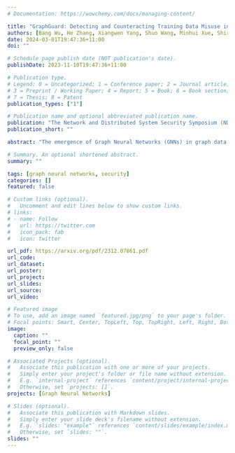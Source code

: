 ```yaml
---
# Documentation: https://wowchemy.com/docs/managing-content/

title: "GraphGuard: Detecting and Counteracting Training Data Misuse in Graph Neural Networks"
authors: [Bang Wu, He Zhang, Xiangwen Yang, Shuo Wang, Minhui Xue, Shirui Pan, Xingliang Yuan]
date: 2024-03-01T19:47:36+11:00
doi: ""

# Schedule page publish date (NOT publication's date).
publishDate: 2023-11-10T19:47:36+11:00

# Publication type.
# Legend: 0 = Uncategorized; 1 = Conference paper; 2 = Journal article;
# 3 = Preprint / Working Paper; 4 = Report; 5 = Book; 6 = Book section;
# 7 = Thesis; 8 = Patent
publication_types: ["1"]

# Publication name and optional abbreviated publication name.
publication: "The Network and Distributed System Security Symposium (NDSS), San Francisco, CA, USA,  26 February–1 March, 2024 (CORE A*)"
publication_short: ""

abstract: "The emergence of Graph Neural Networks (GNNs) in graph data analysis and their deployment on Machine Learning as a Service platforms have raised critical concerns about data misuse during model training. This situation is further exacerbated due to the lack of transparency into local training processes, potentially leading to the unauthorised accumulation of large volumes of graph data, thereby infringing on the intellectual property rights of data owners. Existing methodologies often address either data misuse detection or mitigation, and are primarily designed for local GNN models rather than cloud-based MLaaS platforms. These limitations call for an effective and comprehensive solution that detects and mitigates data misuse without requiring the exact training data while respecting the proprietary nature of such data. This paper introduces a pioneering approach called GraphGuard, to tackle these challenges. We propose a training-data-free method that not only detects graph data misuse but also mitigates its impact via targeted unlearning, all without relying on the original training data. Our innovative misuse detection technique employs membership inference with radioactive data, enhancing the discernibility between member and non-member data distributions. For mitigation, we utilise synthetic graphs that emulate the characteristics previously learned by the target model, enabling effective unlearning even in the absence of exact graph data. We conduct comprehensive experiments utilising four real-world graph datasets to demonstrate the efficacy of GraphGuard in both detection and unlearning. We show that GraphGuard attains a near-perfect detection rate of approximately 100% across these datasets with various GNN models. Additionally, it accomplishes unlearning by eliminating the impact from the unlearned graph with a marginal decrease in accuracy (less than 5%)."

# Summary. An optional shortened abstract.
summary: ""

tags: [graph neural networks, security]
categories: []
featured: false

# Custom links (optional).
#   Uncomment and edit lines below to show custom links.
# links:
# - name: Follow
#   url: https://twitter.com
#   icon_pack: fab
#   icon: twitter

url_pdf: https://arxiv.org/pdf/2312.07861.pdf
url_code: 
url_dataset:
url_poster:
url_project:
url_slides:
url_source:
url_video:

# Featured image
# To use, add an image named `featured.jpg/png` to your page's folder. 
# Focal points: Smart, Center, TopLeft, Top, TopRight, Left, Right, BottomLeft, Bottom, BottomRight.
image:
  caption: ""
  focal_point: ""
  preview_only: false

# Associated Projects (optional).
#   Associate this publication with one or more of your projects.
#   Simply enter your project's folder or file name without extension.
#   E.g. `internal-project` references `content/project/internal-project/index.md`.
#   Otherwise, set `projects: []`.
projects: [Graph Neural Networks]

# Slides (optional).
#   Associate this publication with Markdown slides.
#   Simply enter your slide deck's filename without extension.
#   E.g. `slides: "example"` references `content/slides/example/index.md`.
#   Otherwise, set `slides: ""`.
slides: ""
---
```

